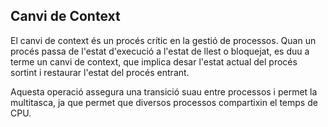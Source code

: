 ## Canvi de Context

El canvi de context és un procés crític en la gestió de processos. Quan un procés passa de l'estat d'execució a l'estat de llest o bloquejat, es duu a terme un canvi de context, que implica desar l'estat actual del procés sortint i restaurar l'estat del procés entrant.

Aquesta operació assegura una transició suau entre processos i permet la multitasca, ja que permet que diversos processos compartixin el temps de CPU.



